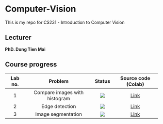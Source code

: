 # Computer-Vision
This is my repo for CS231 - Introduction to Computer Vision    
## Lecturer
**PhD. Dung Tien Mai**   
## Course progress
| Lab no. | Problem | Status | Source code (Colab) |
|:---:|:---:|:--:|:---:|
| 1 | Compare images with histogram | ![](https://img.shields.io/badge/-Done-brightgreen) | [Link](https://colab.research.google.com/drive/1ftm5YuoUgmxm-3DgYyaOIz457qQBirWj?authuser=1) |
| 2 | Edge detection | ![](https://img.shields.io/badge/-Done-brightgreen) | [Link](https://colab.research.google.com/drive/18kgLD2JAuirthHTwh4TT890e7WILqe09?authuser=1) |
| 3 | Image segmentation | ![](https://img.shields.io/badge/-Done-brightgreen) | [Link](https://colab.research.google.com/drive/1QOG2Kb8Zg6Ca4yHILRid72mXtpRASm1-?authuser=1#scrollTo=P3NKBz3PYQMV) |

